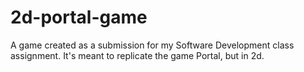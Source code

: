 # 2d-portal-game
A game created as a submission for my Software Development class assignment. It's meant to replicate the game Portal, but in 2d.
